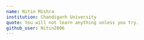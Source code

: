 ```yaml
---
name: Nitin Mishra
institution: Chandigarh University
quote: You will not learn anything unless you try.
github_user: Nitin2806
---
```


